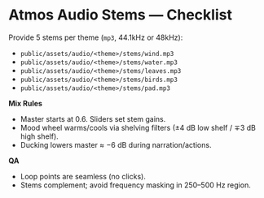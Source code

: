 
# Atmos Audio Stems — Checklist

Provide 5 stems per theme (`mp3`, 44.1kHz or 48kHz):

- `public/assets/audio/<theme>/stems/wind.mp3`
- `public/assets/audio/<theme>/stems/water.mp3`
- `public/assets/audio/<theme>/stems/leaves.mp3`
- `public/assets/audio/<theme>/stems/birds.mp3`
- `public/assets/audio/<theme>/stems/pad.mp3`

**Mix Rules**
- Master starts at 0.6. Sliders set stem gains.
- Mood wheel warms/cools via shelving filters (±4 dB low shelf / ∓3 dB high shelf).
- Ducking lowers master ≈ −6 dB during narration/actions.

**QA**
- Loop points are seamless (no clicks).
- Stems complement; avoid frequency masking in 250–500 Hz region.
